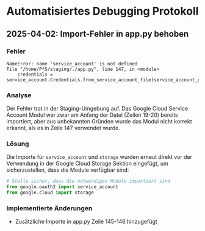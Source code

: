 # Automatisiertes Debugging Protokoll

## 2025-04-02: Import-Fehler in app.py behoben

### Fehler
```
NameError: name 'service_account' is not defined
File "/home/PfS/staging/./app.py", line 147, in <module>
    credentials = service_account.Credentials.from_service_account_file(service_account_path)
```

### Analyse
Der Fehler trat in der Staging-Umgebung auf. Das Google Cloud Service Account Modul war zwar am Anfang der Datei (Zeilen 19-20) bereits importiert, aber aus unbekannten Gründen wurde das Modul nicht korrekt erkannt, als es in Zeile 147 verwendet wurde.

### Lösung
Die Importe für `service_account` und `storage` wurden erneut direkt vor der Verwendung in der Google Cloud Storage Sektion eingefügt, um sicherzustellen, dass die Module verfügbar sind:

```python
# Stelle sicher, dass die notwendigen Module importiert sind
from google.oauth2 import service_account
from google.cloud import storage
```

### Implementierte Änderungen
- Zusätzliche Importe in app.py Zeile 145-146 hinzugefügt
